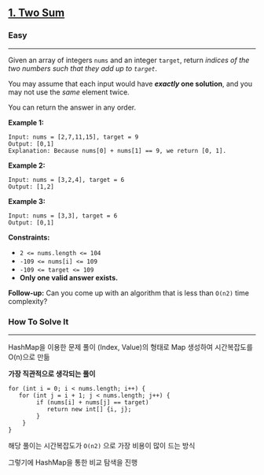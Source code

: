 ## [1\. Two Sum](https://leetcode.com/problems/two-sum)

### Easy

---

Given an array of integers `nums` and an integer `target`, return _indices of the two numbers such that they add up to `target`_.

You may assume that each input would have **_exactly_ one solution**, and you may not use the _same_ element twice.

You can return the answer in any order.

**Example 1:**

```
Input: nums = [2,7,11,15], target = 9
Output: [0,1]
Explanation: Because nums[0] + nums[1] == 9, we return [0, 1].
```

**Example 2:**

```
Input: nums = [3,2,4], target = 6
Output: [1,2]
```

**Example 3:**

```
Input: nums = [3,3], target = 6
Output: [0,1]
```

**Constraints:**

-   `2 <= nums.length <= 104`
-   `-109 <= nums[i] <= 109`
-   `-109 <= target <= 109`
-   **Only one valid answer exists.**

**Follow-up:** Can you come up with an algorithm that is less than `O(n2)` time complexity?

### **How To Solve It**

---

HashMap을 이용한 문제 풀이 (Index, Value)의 형태로 Map 생성하여 시간복잡도를 O(n)으로 만듦

**가장 직관적으로 생각되는 풀이**

```
for (int i = 0; i < nums.length; i++) {
   for (int j = i + 1; j < nums.length; j++) {
    	if (nums[i] + nums[j] == target)
           return new int[] {i, j};
        }
    }
}
```

해당 풀이는 시간복잡도가 `O(n2)` 으로 가장 비용이 많이 드는 방식

그렇기에 HashMap을 통한 비교 탐색을 진행